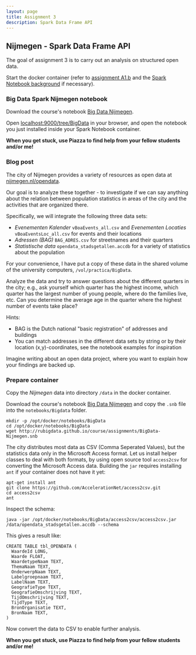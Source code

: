 ```yaml
---
layout: page
title: Assignment 3 
description: Spark Data Frame API
---
```


## Nijmegen - Spark Data Frame API

The goal of assignment 3 is to carry out an analysis on structured open data.

Start the docker container (refer to [assignment A1.b](A1b-docker.html)
and the [Spark Notebook background](../background/spark-notebook.html)
if necessary).

### Big Data Spark Nijmegen notebook

Download the course's notebook 
[Big Data Nijmegen](http://rubigdata.github.io/course/assignments/BigData-Nijmegen.snb).

Open [localhost:9000/tree/BigData](http://localhost:9000/tree/BigData) in your browser, 
and open the notebook you just installed inside your Spark Notebook container.

**When you get stuck, use Piazza to find help from your fellow students and/or me!**

### Blog post 

The city of Nijmegen provides a variety of resources as open data at [nijmegen.nl/opendata](http://www.nijmegen.nl/opendata).

Our goal is to analyze these together - to investigate if we can say anything about the relation between population statistics in areas of the city and the activities that are organized there.

Specifically, we will integrate the following three data sets:

* _Evenementen Kalender_ `vBoaEvents_all.csv` and _Evenementen Locaties_ `vBoaEventsLoc_all.csv` for events and their locations
* _Adressen (BAG)_ `BAG_ADRES.csv` for streetnames and their quarters
* _Statistische data_ `opendata_stadsgetallen.accdb` for a variety of statistics about the population

For your convenience, I have put a copy of these data in the shared volume of the university computers, `/vol/practica/BigData`.

Analyze the data and try to answer questions about the different quarters in the city;
e.g., ask yourself which quarter has the highest income, which quarter has the largest number of young people,
where do the families live, etc. Can you determine the average age in the quarter where the highest number of
events take place?

Hints:
* BAG is the Dutch national "basic registration" of addresses and buildings
* You can match addresses in the different data sets by string or by their location (x,y)-coordinates, 
see the notebook examples for inspiration

Imagine writing about an open data project, where you want to explain how your
findings are backed up.

### Prepare container

Copy the *Nijmegen* data into directory `/data` in the docker container.

Download the course's notebook 
[Big Data Nijmegen](http://rubigdata.github.io/course/assignments/BigData-Nijmegen.snb) and copy
the `.snb` file into the `notebooks/Bigdata` folder.

```
mkdir -p /opt/docker/notebooks/BigData
cd /opt/docker/notebooks/BigData
wget http://rubigdata.github.io/course/assignments/BigData-Nijmegen.snb
```

The city distributes most data as CSV (Comma Seperated Values), but the statistics data only
in the Microsoft Access format. Let us install helper classes to deal with both formats,
by using open source tool `access2csv` for converting the Microsoft Access data.
Building the `jar` requires installing `ant` if your container does not have it yet:

```
apt-get install ant
git clone https://github.com/AccelerationNet/access2csv.git
cd access2csv
ant
```

Inspect the schema:

```
java -jar /opt/docker/notebooks/BigData/access2csv/access2csv.jar /data/opendata_stadsgetallen.accdb --schema
```

This gives a result like:
```
CREATE TABLE tbl_OPENDATA (
  WaardeId LONG,
  Waarde FLOAT,
  WaardetypeNaam TEXT,
  ThemaNaam TEXT,
  OnderwerpNaam TEXT,
  Labelgroepnaam TEXT,
  LabelNaam TEXT,
  GeografieType TEXT,
  GeografieOmschrijving TEXT,
  TijdOmschrijving TEXT,
  TijdType TEXT,
  BronOrganisatie TEXT,
  BronNaam TEXT,
)
```

Now convert the data to CSV to enable further analysis.

**When you get stuck, use Piazza to find help from your fellow students and/or me!**
